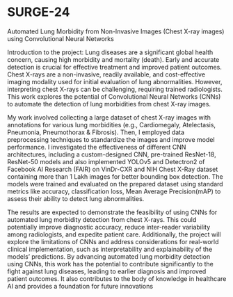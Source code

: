 # SURGE-24
Automated Lung Morbidity from Non-Invasive Images (Chest X-ray images) using Convolutional Neural Networks

Introduction to the project:
Lung diseases are a significant global health concern, causing high morbidity and mortality (death). Early and accurate detection is crucial for effective treatment and improved patient outcomes. Chest X-rays are a non-invasive, readily available, and cost-effective imaging modality used for initial evaluation of lung abnormalities. However, interpreting chest X-rays can be challenging, requiring trained radiologists. This work explores the potential of Convolutional Neural Networks (CNNs) to automate the detection of lung morbidities from chest X-ray images. 

My work involved collecting a large dataset of chest X-ray images with annotations for various lung morbidities (e.g., Cardiomegaly, Atelectasis, Pneumonia, Pneumothorax & Fibrosis). Then, I employed data preprocessing techniques to standardize the images and improve model performance. I investigated the effectiveness of different CNN architectures, including a custom-designed CNN, pre-trained ResNet-18, ResNet-50 models and also implemented YOLOv5 and Detectron2 of Facebook AI Research (FAIR) on VinDr-CXR and NIH Chest X-Ray dataset containing more than 1 Lakh images for better bounding box detection. The models were trained and evaluated on the prepared dataset using standard metrics like accuracy, classification loss, Mean Average Precision(mAP) to assess their ability to detect lung abnormalities.

The results are expected to demonstrate the feasibility of using CNNs for automated lung morbidity detection from chest X-rays. This could potentially improve diagnostic accuracy, reduce inter-reader variability among radiologists, and expedite patient care. Additionally, the project will explore the limitations of CNNs and address considerations for real-world clinical implementation, such as interpretability and explainability of the models’ predictions. By advancing automated lung morbidity detection using CNNs, this work has the potential to contribute significantly to the fight against lung diseases, leading to earlier diagnosis and improved patient outcomes.  It also contributes to the body of knowledge in healthcare AI and provides a foundation for future innovations

